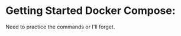 <a id='top'></a>
# Getting Started Docker Compose:  

Need to practice the commands or I'll forget. 
